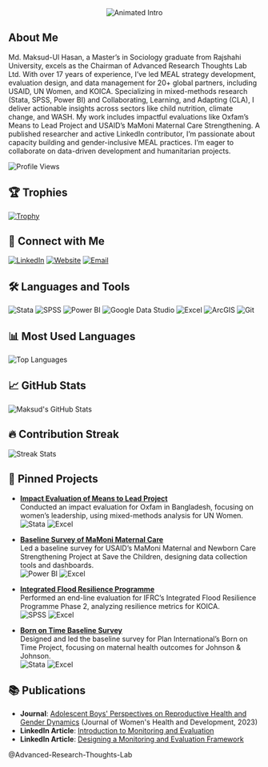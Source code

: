 <div align="center">
  <img src="https://readme-typing-svg.herokuapp.com?font=Fira+Code&size=30&pause=1000&color=2EA043&center=true&vCenter=true&width=600&lines=Hi+👋+I'm+Md.+Maksud-Ul+Hasan;MEAL+Expert+%26+Research+Specialist;Driving+Impact+Through+Data+Insights" alt="Animated Intro" />
</div>

## About Me
Md. Maksud-Ul Hasan, a Master’s in Sociology graduate from Rajshahi University, excels as the Chairman of Advanced Research Thoughts Lab Ltd. With over 17 years of experience, I’ve led MEAL strategy development, evaluation design, and data management for 20+ global partners, including USAID, UN Women, and KOICA. Specializing in mixed-methods research (Stata, SPSS, Power BI) and Collaborating, Learning, and Adapting (CLA), I deliver actionable insights across sectors like child nutrition, climate change, and WASH. My work includes impactful evaluations like Oxfam’s Means to Lead Project and USAID’s MaMoni Maternal Care Strengthening. A published researcher and active LinkedIn contributor, I’m passionate about capacity building and gender-inclusive MEAL practices. I’m eager to collaborate on data-driven development and humanitarian projects.

![Profile Views](https://visitor-badge.glitch.me/badge?page_id=Maksud-Hasan.Maksud-Hasan)

## 🏆 Trophies
[![Trophy](https://github-profile-trophy.vercel.app/?username=Maksud-Hasan&theme=dracula)](https://github.com/ryo-ma/github-profile-trophy)

## 📱 Connect with Me
[![LinkedIn](https://img.shields.io/badge/-LinkedIn-0A66C2?logo=linkedin&logoColor=white)](https://linkedin.com/in/maksudsoc)
[![Website](https://img.shields.io/badge/-Website-000000?logo=google&logoColor=white)](https://artlab-bd.com/teams/maksud-hasan)
[![Email](https://img.shields.io/badge/-Email-D14836?logo=gmail&logoColor=white)](mailto:maksudsoc@gmail.com)

## 🛠️ Languages and Tools
![Stata](https://img.shields.io/badge/-Stata-1E4A7D?logo=stata&logoColor=white)
![SPSS](https://img.shields.io/badge/-SPSS-013366?logo=ibm&logoColor=white)
![Power BI](https://img.shields.io/badge/-Power%20BI-F2C811?logo=powerbi&logoColor=black)
![Google Data Studio](https://img.shields.io/badge/-Google%20Data%20Studio-F9AB00?logo=google&logoColor=white)
![Excel](https://img.shields.io/badge/-Excel-217346?logo=microsoft-excel&logoColor=white)
![ArcGIS](https://img.shields.io/badge/-ArcGIS-2E7D32?logo=arcgis&logoColor=white)
![Git](https://img.shields.io/badge/-Git-F05032?logo=git&logoColor=white)

## 📊 Most Used Languages
![Top Languages](https://github-readme-stats.vercel.app/api/top-langs/?username=Maksud-Hasan&layout=compact&theme=dracula)

## 📈 GitHub Stats
![Maksud's GitHub Stats](https://github-readme-stats.vercel.app/api?username=Maksud-Hasan&show_icons=true&theme=dracula)

## 🔥 Contribution Streak
![Streak Stats](https://github-readme-streak-stats.herokuapp.com/?user=Maksud-Hasan&theme=dracula)

## 📌 Pinned Projects
- **[Impact Evaluation of Means to Lead Project](https://github.com/Maksud-Hasan/Means-to-Lead-Evaluation)**  
  Conducted an impact evaluation for Oxfam in Bangladesh, focusing on women’s leadership, using mixed-methods analysis for UN Women.  
  ![Stata](https://img.shields.io/badge/-Stata-1E4A7D?logo=stata&logoColor=white) ![Excel](https://img.shields.io/badge/-Excel-217346?logo=microsoft-excel&logoColor=white)

- **[Baseline Survey of MaMoni Maternal Care](https://github.com/Maksud-Hasan/MaMoni-Baseline-Survey)**  
  Led a baseline survey for USAID’s MaMoni Maternal and Newborn Care Strengthening Project at Save the Children, designing data collection tools and dashboards.  
  ![Power BI](https://img.shields.io/badge/-Power%20BI-F2C811?logo=powerbi&logoColor=black) ![Excel](https://img.shields.io/badge/-Excel-217346?logo=microsoft-excel&logoColor=white)

- **[Integrated Flood Resilience Programme](https://github.com/Maksud-Hasan/Flood-Resilience-Evaluation)**  
  Performed an end-line evaluation for IFRC’s Integrated Flood Resilience Programme Phase 2, analyzing resilience metrics for KOICA.  
  ![SPSS](https://img.shields.io/badge/-SPSS-013366?logo=ibm&logoColor=white) ![Excel](https://img.shields.io/badge/-Excel-217346?logo=microsoft-excel&logoColor=white)

- **[Born on Time Baseline Survey](https://github.com/Maksud-Hasan/Born-on-Time-Survey)**  
  Designed and led the baseline survey for Plan International’s Born on Time Project, focusing on maternal health outcomes for Johnson & Johnson.  
  ![Stata](https://img.shields.io/badge/-Stata-1E4A7D?logo=stata&logoColor=white) ![Excel](https://img.shields.io/badge/-Excel-217346?logo=microsoft-excel&logoColor=white)

## 📚 Publications
- **Journal**: [Adolescent Boys' Perspectives on Reproductive Health and Gender Dynamics](https://fortunejournals.com/abstract/adolescent-boys39-perspectives) (Journal of Women's Health and Development, 2023)
- **LinkedIn Article**: [Introduction to Monitoring and Evaluation](https://www.linkedin.com/pulse/introduction-monitoring-evaluation-maksud-hasan-pmd-pro)
- **LinkedIn Article**: [Designing a Monitoring and Evaluation Framework](https://www.linkedin.com/pulse/designing-monitoring-evaluation-framework-maksud-hasan-pmd-pro)

@Advanced-Research-Thoughts-Lab
